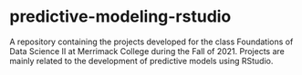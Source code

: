 # predictive-modeling-rstudio
A repository containing the projects developed for the class Foundations of Data Science II at Merrimack College during the Fall of 2021. Projects are mainly related to the development of predictive models using RStudio.
